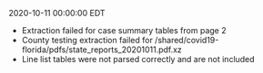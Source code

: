 2020-10-11 00:00:00 EDT


- Extraction failed for case summary tables from page 2
- County testing extraction failed for /shared/covid19-florida/pdfs/state_reports_20201011.pdf.xz
- Line list tables were not parsed correctly and are not included
